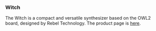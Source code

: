 ### Witch

The Witch is a compact and versatile synthesizer based on the OWL2 board, designed by Rebel Technology. The product page is [here](https://www.rebeltech.org/products/witch).

